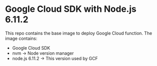 Google Cloud SDK with Node.js 6.11.2
====================================

This repo contains the base image to deploy Google Cloud function.
The image contains:
 - Google Cloud SDK
 - nvm -> Node version manager
 - node.js 6.11.2 -> This version used by GCF
